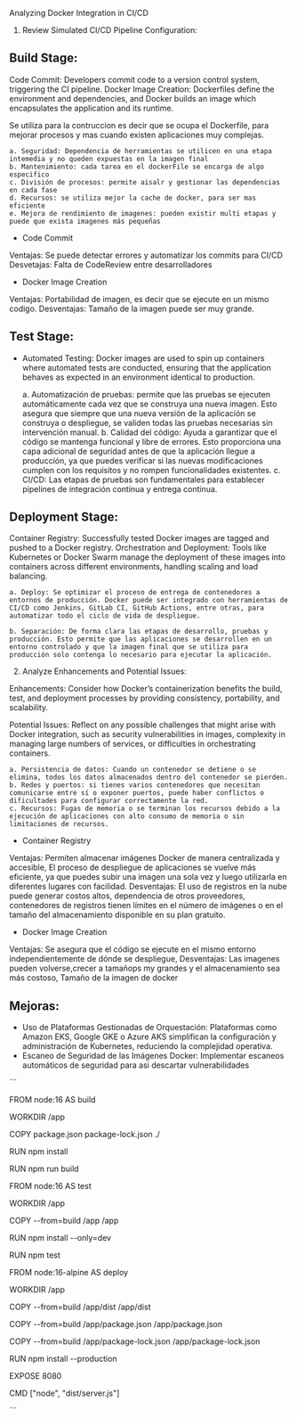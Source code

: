 Analyzing Docker Integration in CI/CD


1. Review Simulated CI/CD Pipeline Configuration:

## Build Stage:
Code Commit: Developers commit code to a version control system, triggering the CI pipeline.
Docker Image Creation: Dockerfiles define the environment and dependencies, and Docker builds an image which encapsulates the application and its runtime.


Se utiliza para la contruccion es decir que se ocupa el Dockerfile, para mejorar procesos y mas cuando existen aplicaciones muy complejas.

    a. Seguridad: Dependencia de herramientas se utilicen en una etapa intemedia y no queden expuestas en la imagen final
    b. Mantenimiento: cada tarea en el dockerFile se encarga de algo especifico
    c. División de procesos: permite aisalr y gestionar las dependencias en cada fase
    d. Recursos: se utiliza mejor la cache de docker, para ser mas eficiente
    e. Mejora de rendimiento de imagenes: pueden existir multi etapas y puede que exista imagenes más pequeñas

- Code Commit

Ventajas: Se puede detectar errores y automatizar los commits para CI/CD
Desvetajas: Falta de CodeReview entre desarrolladores

- Docker Image Creation

Ventajas: Portabilidad de imagen, es decir que se ejecute en un mismo codigo.
Desventajas: Tamaño de la imagen puede ser muy grande.

## Test Stage:
- Automated Testing: Docker images are used to spin up containers where automated tests are conducted, ensuring that the application behaves as expected in an environment identical to production.

    a. Automatización de pruebas: permite que las pruebas se ejecuten automáticamente cada vez que se construya una nueva imagen. Esto asegura que siempre que una nueva versión de la aplicación se construya o despliegue, se validen todas las pruebas necesarias sin intervención manual.
    b. Calidad del código: Ayuda a garantizar que el código se mantenga funcional y libre de errores. Esto proporciona una capa adicional de seguridad antes de que la aplicación llegue a producción, ya que puedes verificar si las nuevas modificaciones cumplen con los requisitos y no rompen funcionalidades existentes.
    c. CI/CD: Las etapas de pruebas son fundamentales para establecer pipelines de integración continua y entrega continua.


## Deployment Stage:
Container Registry: Successfully tested Docker images are tagged and pushed to a Docker registry.
Orchestration and Deployment: Tools like Kubernetes or Docker Swarm manage the deployment of these images into containers across different environments, handling scaling and load balancing.

    a. Deploy: Se optimizar el proceso de entrega de contenedores a entornos de producción. Docker puede ser integrado con herramientas de CI/CD como Jenkins, GitLab CI, GitHub Actions, entre otras, para automatizar todo el ciclo de vida de despliegue.

    b. Separación: De forma clara las etapas de desarrollo, pruebas y producción. Esto permite que las aplicaciones se desarrollen en un entorno controlado y que la imagen final que se utiliza para producción solo contenga lo necesario para ejecutar la aplicación.

2. Analyze Enhancements and Potential Issues:

Enhancements: Consider how Docker’s containerization benefits the build, test, and deployment processes by providing consistency, portability, and scalability.

Potential Issues: Reflect on any possible challenges that might arise with Docker integration, such as security vulnerabilities in images, complexity in managing large numbers of services, or difficulties in orchestrating containers.

    a. Persistencia de datos: Cuando un contenedor se detiene o se elimina, todos los datos almacenados dentro del contenedor se pierden.
    b. Redes y puertos: si tienes varios contenedores que necesitan comunicarse entre sí o exponer puertos, puede haber conflictos o dificultades para configurar correctamente la red.
    c. Recursos: Fugas de memoria o se terminan los recursos debido a la ejecución de aplicaciones con alto consumo de memoria o sin limitaciones de recursos.

- Container Registry

Ventajas: Permiten almacenar imágenes Docker de manera centralizada y accesible, El proceso de despliegue de aplicaciones se vuelve más eficiente, ya que puedes subir una imagen una sola vez y luego utilizarla en diferentes lugares con facilidad.
Desventajas: El uso de registros en la nube puede generar costos altos, dependencia de otros proveedores, contenedores de registros tienen límites en el número de imágenes o en el tamaño del almacenamiento disponible en su plan gratuito.

- Docker Image Creation

Ventajas: Se asegura que el código se ejecute en el mismo entorno independientemente de dónde se despliegue,
Desventajas: Las imagenes pueden volverse,crecer a tamañops my grandes y el almacenamiento sea más costoso, Tamaño de la imagen de docker

## Mejoras:

- Uso de Plataformas Gestionadas de Orquestación: Plataformas como Amazon EKS, Google GKE o Azure AKS simplifican la configuración y administración de Kubernetes, reduciendo la complejidad operativa.
- Escaneo de Seguridad de las Imágenes Docker: Implementar escaneos automáticos de seguridad para asi descartar vulnerabilidades

´´´

FROM node:16 AS build

WORKDIR /app

COPY package.json package-lock.json ./

RUN npm install

RUN npm run build

FROM node:16 AS test

WORKDIR /app

COPY --from=build /app /app

RUN npm install --only=dev

RUN npm test

FROM node:16-alpine AS deploy

WORKDIR /app

COPY --from=build /app/dist /app/dist

COPY --from=build /app/package.json /app/package.json

COPY --from=build /app/package-lock.json /app/package-lock.json

RUN npm install --production

EXPOSE 8080

CMD ["node", "dist/server.js"]

´´´
